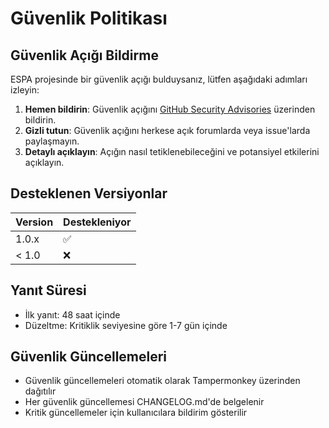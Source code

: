 # Güvenlik Politikası

## Güvenlik Açığı Bildirme

ESPA projesinde bir güvenlik açığı bulduysanız, lütfen aşağıdaki adımları izleyin:

1. **Hemen bildirin**: Güvenlik açığını [GitHub Security Advisories](https://github.com/hasanbeder/ESPA/security/advisories/new) üzerinden bildirin.
2. **Gizli tutun**: Güvenlik açığını herkese açık forumlarda veya issue'larda paylaşmayın.
3. **Detaylı açıklayın**: Açığın nasıl tetiklenebileceğini ve potansiyel etkilerini açıklayın.

## Desteklenen Versiyonlar

| Version | Destekleniyor |
| ------- | ------------ |
| 1.0.x   | ✅           |
| < 1.0   | ❌           |

## Yanıt Süresi

- İlk yanıt: 48 saat içinde
- Düzeltme: Kritiklik seviyesine göre 1-7 gün içinde

## Güvenlik Güncellemeleri

- Güvenlik güncellemeleri otomatik olarak Tampermonkey üzerinden dağıtılır
- Her güvenlik güncellemesi CHANGELOG.md'de belgelenir
- Kritik güncellemeler için kullanıcılara bildirim gösterilir

